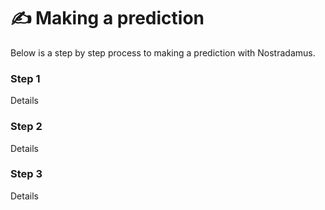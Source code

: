 # ✍ Making a prediction

Below is a step by step process to making a prediction with Nostradamus.

### Step 1

Details

### Step 2

Details

### Step 3

Details
